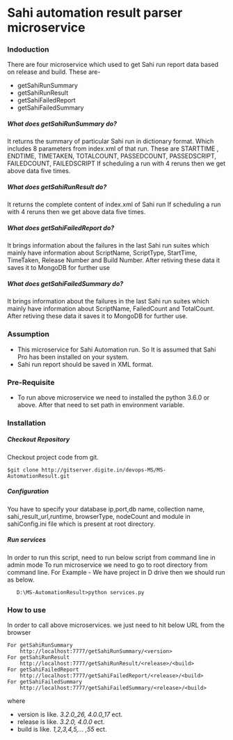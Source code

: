 # Sahi automation result parser microservice

### Indoduction
There are four microservice which used to get Sahi run report data based on release and build. 
These are-
* getSahiRunSummary
* getSahiRunResult
* getSahiFailedReport
* getSahiFailedSummary

##### What does getSahiRunSummary do?
It returns the summary of particular Sahi run in dictionary format. Which includes 8 parameters from index.xml of that run. These are  STARTTIME , ENDTIME, TIMETAKEN, TOTALCOUNT, PASSEDCOUNT, PASSEDSCRIPT, FAILEDCOUNT, FAILEDSCRIPT
If scheduling a run with  4 reruns then we get above data five times.

##### What does getSahiRunResult do?
It returns the complete content of index.xml of Sahi run
If scheduling a run with  4 reruns then we get above data five times.

##### What does getSahiFailedReport do?
It brings information about the failures in the last Sahi run suites which mainly have information about ScriptName, ScriptType, StartTime, TimeTaken, Release Number and Build Number. After retiving these data it saves it to MongoDB for further use

##### What does getSahiFailedSummary do?
It brings information about the failures in the last Sahi run suites which mainly have information about ScriptName, FailedCount and TotalCount. After retiving these data it saves it to MongoDB for further use.

### Assumption

* This microservice for Sahi Automation run. So It is assumed that Sahi Pro has been installed on your system.
* Sahi run report should be saved in XML format.


### Pre-Requisite

* To run above microservice we need to installed the python 3.6.0 or above. After that need to set path in environment variable.


### Installation
##### Checkout Repository
Checkout project code from git.
```
$git clone http://gitserver.digite.in/devops-MS/MS-AutomationResult.git
```
##### Configuration
You have to specify your database ip,port,db name, collection name, sahi_result_url,runtime, browserType, nodeCount and module in sahiConfig.ini file which is present at root directory.

##### Run services
In order to run this script, need to run below script from command line in admin mode
To run microservice we need to go to root directory from command line. For Example -
We have project in D drive then we should run as below.

```
   D:\MS-AutomationResult>python services.py
``` 

### How to use
In order to call above microservices. we just need to hit below URL  from the browser

```
For getSahiRunSummary
    http://localhost:7777/getSahiRunSummary/<version>
For getSahiRunResult
    http://localhost:7777/getSahiRunResult/<release>/<build>
For getSahiFailedReport
    http://localhost:7777/getSahiFailedReport/<release>/<build>
For getSahiFailedSummary
    http://localhost:7777/getSahiFailedSummary/<release>/<build>
```
where
* version is like. _3.2.0_26, 4.0.0_17_ ect.
* release is like. _3.2.0, 4.0.0_ ect.
* build is like. _1,2,3,4,5,... ,55_ ect.
